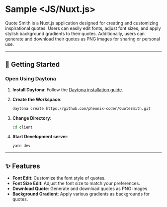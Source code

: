 # Sample <JS/Nuxt.js>

Quote Smith is a Nuxt.js application designed for creating and customizing inspirational quotes. Users can easily edit fonts, adjust font sizes, and apply stylish background gradients to their quotes. Additionally, users can generate and download their quotes as PNG images for sharing or personal use.

---

## 🚀 Getting Started  

### Open Using Daytona  

1. **Install Daytona**: Follow the [Daytona installation guide](https://www.daytona.io/docs/installation/installation/).

2. **Create the Workspace**:  
   ```bash  
   daytona create https://github.com/pheonix-coder/QuoteSmith.git
   ```  

4. **Change Directory**:  
   ```bash  
   cd client
   ```
5. **Start Development server**:
   ```bash
   yarn dev
   ```

---

## ✨ Features  

- **Font Edit**: Customize the font style of quotes.
- **Font Size Edit**: Adjust the font size to match your preferences.
- **Download Quote**: Generate and download quotes as PNG images.
- **Background Gradient**: Apply various gradients as backgrounds for quotes.
